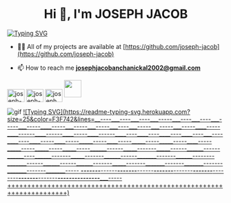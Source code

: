 <h1 align="center">Hi 👋, I'm JOSEPH JACOB</h1>

[![Typing SVG](https://readme-typing-svg.herokuapp.com?font=Audiowide&color=63F749&center=true&size=24&width=1200&lines=Studying+at+Sjcet+Palai...⚡⚡⚡;&duration=3000)](https://git.io/typing-svg)


- 👨‍💻 All of my projects are available at [https://github.com/joseph-jacob](https://github.com/joseph-jacob)

- 📫 How to reach me **josephjacobanchanickal2002@gmail.com**

<p align="left">
<a href="https://linkedin.com/in/joseph-jacob-184288243/" target="blank"><img align="center" src="https://raw.githubusercontent.com/rahuldkjain/github-profile-readme-generator/master/src/images/icons/Social/linked-in-alt.svg" alt="joseph-jacob-184288243/" height="30" width="40" /></a>
<a href="https://fb.com/joseph-jacob-anchanickal-100025098173251/" target="blank"><img align="center" src="https://raw.githubusercontent.com/rahuldkjain/github-profile-readme-generator/master/src/images/icons/Social/facebook.svg" alt="joseph-jacob-anchanickal-100025098173251/" height="30" width="40" /></a>
<a href="https://instagram.com/joseph__jacob__" target="blank"><img align="center" src="https://raw.githubusercontent.com/rahuldkjain/github-profile-readme-generator/master/src/images/icons/Social/instagram.svg" alt="joseph__jacob__" height="30" width="40" /></a>
<a href="http://wa.me/+917012673537"><img class="acclogo" src="https://pbs.twimg.com/profile_images/1318652224638124032/wrpp2Nl4_400x400.png" alt="" width="40" height="40"/></a>
</p>

![gif](https://c.tenor.com/44EF30XLRjUAAAAC/cool-colors.gif)   [![Typing SVG](https://readme-typing-svg.herokuapp.com?size=25&color=F3F742&lines=__----___----___----___-----___----___----___-----___-----____-----___-----___-----___----___-----___-----___-----____-----____------____------____-----____------____----____----____----____----___----____----____-----____-----_____-----____-----_____-----_____-----____-----_____-----_____-----_____-----______------_____-------_____------______------______----______-------_____-------______------_______-------______--------_______------______------______-------_____-------_______-------_______-------_______-------_______-----
_____-------______------_______-------______------______-------______-------_______-------_______--------______-------______-------_______-------____--------______-----+++++++++++++++++++++++++++++++++++++++++++++++++++++++++++++++++++++)](https://git.io/typing-svg)
